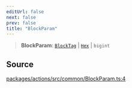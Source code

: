 ```yaml
---
editUrl: false
next: false
prev: false
title: "BlockParam"
---
```


> **BlockParam**: [`BlockTag`](/reference/tevm/actions/type-aliases/blocktag-1/) \| [`Hex`](/reference/tevm/utils/type-aliases/hex/) \| `bigint`

## Source

[packages/actions/src/common/BlockParam.ts:4](https://github.com/evmts/tevm-monorepo/blob/main/packages/actions/src/common/BlockParam.ts#L4)
